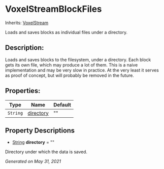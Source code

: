 # VoxelStreamBlockFiles

Inherits: [VoxelStream](VoxelStream.md)


Loads and saves blocks as individual files under a directory.

## Description: 

Loads and saves blocks to the filesystem, under a directory. Each block gets its own file, which may produce a lot of them. This is a naive implementation and may be very slow in practice. At the very least it serves as proof of concept, but will probably be removed in the future.

## Properties: 


Type      | Name                       | Default 
--------- | -------------------------- | --------
`String`  | [directory](#i_directory)  | ""      
<p></p>

## Property Descriptions

- [String](https://docs.godotengine.org/en/stable/classes/class_string.html)<span id="i_directory"></span> **directory** = ""

Directory under which the data is saved.

_Generated on May 31, 2021_
